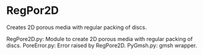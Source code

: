 # RegPor2D
Creates 2D porous media with regular packing of discs.

RegPore2D.py: Module to create 2D porous media with regular packing of discs.
PoreError.py: Error raised by RegPore2D.
PyGmsh.py: gmsh wrapper.
